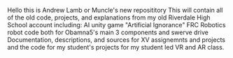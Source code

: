 Hello this is Andrew Lamb or Muncle's new reposititory
This will contain all of the old code, projects, and explanations from my old Riverdale High School account including:
AI unity game "Artificial Ignorance" 
FRC Robotics robot code both for Obamna5's main 3 components and swerve drive
Documentation, descriptions, and sources for XV assignemnts and projects and the code for my student's projects for my student led VR and AR class.
